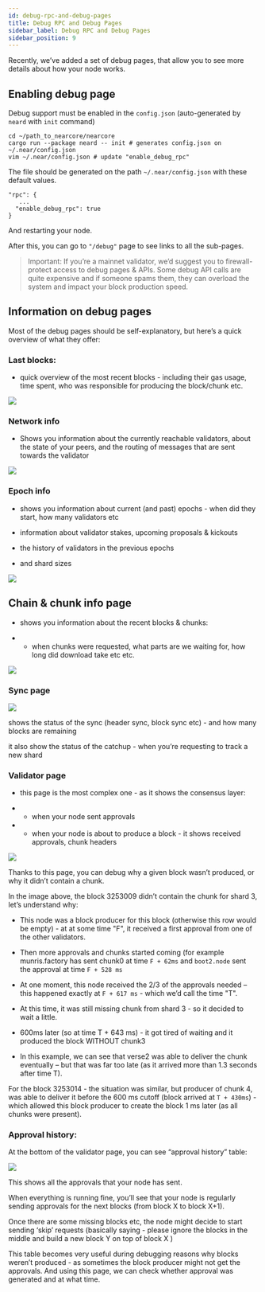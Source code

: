 ```yaml
---
id: debug-rpc-and-debug-pages
title: Debug RPC and Debug Pages
sidebar_label: Debug RPC and Debug Pages
sidebar_position: 9
---
```


Recently, we’ve added a set of debug pages, that allow you to see more details about how your node works.

## Enabling debug page

Debug support must be enabled in the `config.json` (auto-generated by `neard` with `init` command)

```
cd ~/path_to_nearcore/nearcore
cargo run --package neard -- init # generates config.json on ~/.near/config.json
vim ~/.near/config.json # update "enable_debug_rpc" 
```

The file should be generated on the path `~/.near/config.json` with these default values.

```
"rpc": {
   ...
  "enable_debug_rpc": true
}
```

And restarting your node.

After this, you can go to `"/debug"` page to see links to all the sub-pages.

> Important: If you’re a mainnet validator, we’d suggest you to firewall-protect access to debug pages & APIs. Some debug API calls are quite expensive and if someone spams them, they can overload the system and impact your block production speed.

## Information on debug pages

Most of the debug pages should be self-explanatory, but here’s a quick overview of what they offer:


### Last blocks:

* quick overview of the most recent blocks - including their gas usage, time spent, who was responsible for producing the block/chunk etc.

![](/images/debug_last_blocks.png)


### Network info

* Shows you information about the currently reachable validators, about the state of your peers, and the routing of messages that are sent towards the validator

![](/images/debug_network.png)


### Epoch info

* shows you information about current (and past) epochs - when did they start, how many validators etc

* information about validator stakes, upcoming proposals & kickouts

* the history of validators in the previous epochs

* and shard sizes

![](/images/debug_epoch_info.png)


## Chain & chunk info page

* shows you information about the recent blocks & chunks: 

* * when chunks were requested, what parts are we waiting for, how long did download take etc etc.

![](/images/debug_chain_chunk.png)


### Sync page

![](/images/debug_sync.png)

shows the status of the sync (header sync, block sync etc) - and how many blocks are remaining

it also show the status of the catchup - when you’re requesting to track a new shard


### Validator page

* this page is the most complex one - as it shows the consensus layer:

* * when your node sent approvals

* * when your node is about to produce a block - it shows received approvals, chunk headers

![](/images/debug_validator.png)


Thanks to this page, you can debug why a given block wasn’t produced, or why it didn’t contain a chunk.

In the image above, the block 3253009 didn’t contain the chunk for shard 3, let’s understand why:

* This node was a block producer for this block (otherwise this row would be empty) - at at some time "F", it received a first approval from one of the other validators.

* Then more approvals and chunks started coming (for example munris.factory has sent chunk0 at time `F + 62ms` and `boot2.node` sent the approval at time `F + 528 ms`

* At one moment, this node received the 2/3 of the approvals needed – this happened exactly at `F + 617 ms` - which we’d call the time "T".

* At this time, it was still missing chunk from shard 3 - so it decided to wait a little.

* 600ms later (so at time T + 643 ms) - it got tired of waiting and it produced the block WITHOUT chunk3

* In this example, we can see that verse2 was able to deliver the chunk eventually – but that was far too late (as it arrived more than 1.3 seconds after time T).

For the block 3253014 - the situation was similar, but producer of chunk 4, was able to deliver it before the 600 ms cutoff (block arrived at `T + 430ms`) - which allowed this block producer to create the block 1 ms later (as all chunks were present).

### Approval history:

At the bottom of the validator page, you can see “approval history” table:

![](/images/debug_approval.png)


This shows all the approvals that your node has sent.

When everything is running fine, you’ll see that your node is regularly sending approvals for the next blocks (from block X to block X+1).

Once there are some missing blocks etc, the node might decide to start sending ‘skip’ requests (basically saying - please ignore the blocks in the middle and build a new block Y on top of block X )

This table becomes very useful during debugging reasons why blocks weren’t produced - as sometimes the block producer might not get the approvals. And using this page, we can check whether approval was generated and at what time.
